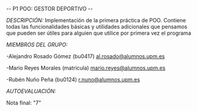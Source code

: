 -- P1 POO: GESTOR DEPORTIVO --

*DESCRIPCIÓN:* 
Implementación de la primera práctica de POO. Contiene todas las funcionalidades básicas y utilidades adicionales que pensamos que pueden ser útiles para alguien que utilice por primera vez el programa

*MIEMBROS DEL GRUPO:*

-Alejandro Rosado Gómez (bu0417) al.rosado@alumnos.upm.es

-Mario Reyes Morales (matricula) mario.reyes@alumnos.upm.es

-Rubén Nuño Peña (bu0124) r.nuno@alumnos.upm.es

*AUTOEVALUACIÓN:*

Nota final: "7"
